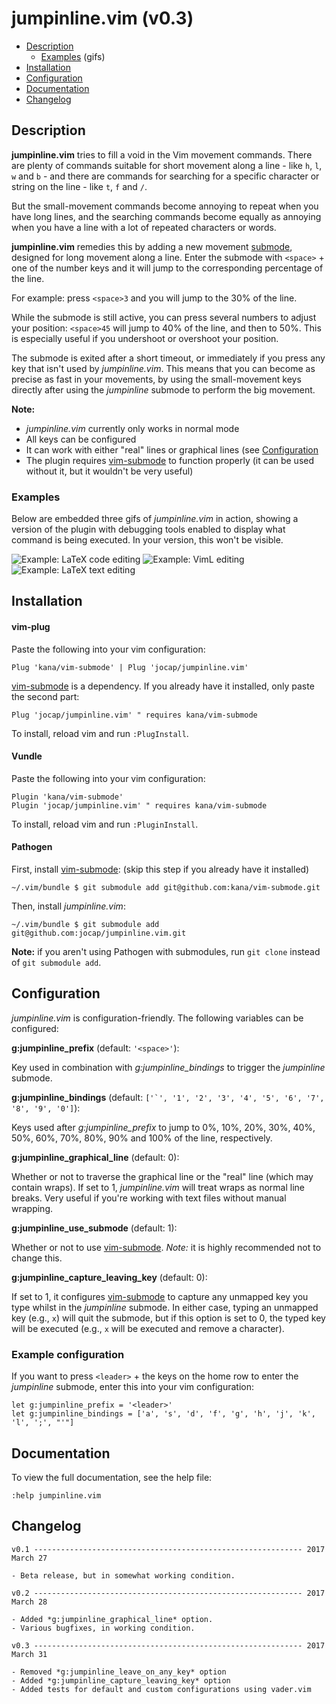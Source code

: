 # jumpinline.vim (v0.3)

*   [Description](#description)
    * [Examples](#examples) (gifs)
*   [Installation](#installation)
*   [Configuration](#configuration)
*   [Documentation](#documentation)
*   [Changelog](#changelog)

## Description

**jumpinline.vim** tries to fill a void in the Vim movement commands. There are
plenty of commands suitable for short movement along a line - like `h`, `l`,
`w` and `b` - and there are commands for searching for a specific character or
string on the line - like `t`, `f` and `/`.

But the small-movement commands become annoying to repeat when you have long
lines, and the searching commands become equally as annoying when you have a
line with a lot of repeated characters or words.

**jumpinline.vim** remedies this by adding a new movement
[submode](https://github.com/kana/vim-submode), designed for long movement
along a line. Enter the submode with `<space>` + one of the number keys and it
will jump to the corresponding percentage of the line.

For example: press `<space>3` and you will jump to the 30% of the line.

While the submode is still active, you can press several numbers to adjust your
position: `<space>45` will jump to 40% of the line, and then to 50%. This is
especially useful if you undershoot or overshoot your position.
 
The submode is exited after a short timeout, or immediately if you press any
key that isn't used by *jumpinline.vim*. This means that you can become as
precise as fast in your movements, by using the small-movement keys directly
after using the *jumpinline* submode to perform the big movement.

**Note:**

- *jumpinline.vim* currently only works in normal mode
- All keys can be configured
- It can work with either "real" lines or graphical lines (see
  [Configuration](#configuration)
- The plugin requires [vim-submode](https://github.com/kana/vim-submode) to function
  properly (it can be used without it, but it wouldn't be very useful)

### Examples

Below are embedded three gifs of *jumpinline.vim* in action, showing a version
of the plugin with debugging tools enabled to display what command is being
executed.  In your version, this won't be visible.

![Example: LaTeX code editing](https://github.com/jocap/jumpinline.vim/blob/master/img/example-latex-code.gif?raw=true)
![Example: VimL editing](https://github.com/jocap/jumpinline.vim/blob/master/img/example-viml.gif?raw=true)
![Example: LaTeX text editing](https://github.com/jocap/jumpinline.vim/blob/master/img/example-latex-text.gif?raw=true)

## Installation

#### vim-plug

Paste the following into your vim configuration:

    Plug 'kana/vim-submode' | Plug 'jocap/jumpinline.vim'

[vim-submode](https://github.com/kana/vim-submode) is a dependency.  If you
already have it installed, only paste the second part:

    Plug 'jocap/jumpinline.vim' " requires kana/vim-submode

To install, reload vim and run `:PlugInstall`.

#### Vundle

Paste the following into your vim configuration:

    Plugin 'kana/vim-submode'
    Plugin 'jocap/jumpinline.vim' " requires kana/vim-submode

To install, reload vim and run `:PluginInstall`.

#### Pathogen

First, install [vim-submode](https://github.com/kana/vim-submode): (skip this
step if you already have it installed)

    ~/.vim/bundle $ git submodule add git@github.com:kana/vim-submode.git

Then, install *jumpinline.vim*:

    ~/.vim/bundle $ git submodule add git@github.com:jocap/jumpinline.vim.git

**Note:** if you aren't using Pathogen with submodules, run `git clone` instead
of `git submodule add`.

## Configuration

*jumpinline.vim* is configuration-friendly. The following variables can be
configured:

**g:jumpinline_prefix** (default: `'<space>'`):

Key used in combination with *g:jumpinline_bindings* to trigger the *jumpinline*
submode.

**g:jumpinline_bindings** (default: ``['`', '1', '2', '3', '4', '5', '6', '7', '8', '9', '0']``):

Keys used after *g:jumpinline_prefix* to jump to 0%, 10%, 20%, 30%, 40%, 50%,
60%, 70%, 80%, 90% and 100% of the line, respectively.

**g:jumpinline_graphical_line** (default: 0):

Whether or not to traverse the graphical line or the "real" line (which may
contain wraps).  If set to 1, *jumpinline.vim* will treat wraps as normal
line breaks. Very useful if you're working with text files without manual
wrapping.

**g:jumpinline_use_submode** (default: 1):

Whether or not to use [vim-submode](https://github.com/kana/vim-submode).
*Note:* it is highly recommended not to change this.

**g:jumpinline_capture_leaving_key** (default: 0):

If set to 1, it configures [vim-submode](https://github.com/kana/vim-submode)
to capture any unmapped key you type whilst in the *jumpinline* submode.  In
either case, typing an unmapped key (e.g., `x`) will quit the submode, but if
this option is set to 0, the typed key will be executed (e.g., `x` will be
executed and remove a character).

### Example configuration

If you want to press `<leader>` + the keys on the home row to enter the
*jumpinline* submode, enter this into your vim configuration:

    let g:jumpinline_prefix = '<leader>'
    let g:jumpinline_bindings = ['a', 's', 'd', 'f', 'g', 'h', 'j', 'k', 'l', ';', "'"]

## Documentation

To view the full documentation, see the help file:

    :help jumpinline.vim

## Changelog

    v0.1 ------------------------------------------------------------ 2017 March 27

    - Beta release, but in somewhat working condition.

    v0.2 ------------------------------------------------------------ 2017 March 28

    - Added *g:jumpinline_graphical_line* option.
    - Various bugfixes, in working condition.

    v0.3 ------------------------------------------------------------ 2017 March 31

    - Removed *g:jumpinline_leave_on_any_key* option
    - Added *g:jumpinline_capture_leaving_key* option
    - Added tests for default and custom configurations using vader.vim
